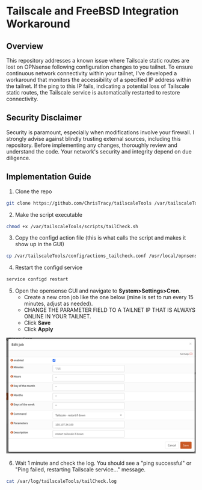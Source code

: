 # Tailscale and FreeBSD Integration Workaround

## Overview
This repository addresses a known issue where Tailscale static routes are lost on OPNsense following configuration changes to you tailnet. To ensure continuous network connectivity within your tailnet, I've developed a workaround that monitors the accessibility of a specified IP address within the tailnet. If the ping to this IP fails, indicating a potential loss of Tailscale static routes, the Tailscale service is automatically restarted to restore connectivity.

## Security Disclaimer
Security is paramount, especially when modifications involve your firewall. I strongly advise against blindly trusting external sources, including this repository. Before implementing any changes, thoroughly review and understand the code. Your network's security and integrity depend on due diligence.

## Implementation Guide

1. Clone the repo
```bash
git clone https://github.com/ChrisTracy/tailscaleTools /var/tailscaleTools
```

2. Make the script executable
```bash
chmod +x /var/tailscaleTools/scripts/tailCheck.sh
```

3. Copy the configd action file (this is what calls the script and makes it show up in the GUI)
```bash
cp /var/tailscaleTools/config/actions_tailcheck.conf /usr/local/opnsense/service/conf/actions.d
```

4. Restart the configd service
```bash
service configd restart
```

5. Open the opensense GUI and navigate to **System>Settings>Cron**.
   - Create a new cron job like the one below (mine is set to run every 15 minutes, adjust as needed).
   - CHANGE THE PARAMETER FIELD TO A TAILNET IP THAT IS ALWAYS ONLINE IN YOUR TAILNET.
   - Click **Save**
   - Click **Apply**

![cron_job_config](assets/opnsense_tailscale_cron.png)

6. Wait 1 minute and check the log. You should see a "ping successful" or "Ping failed, restarting Tailscale service..." message.
```bash
cat /var/log/tailscaleTools/tailCheck.log
```
